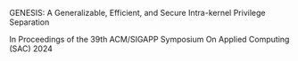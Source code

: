GENESIS: A Generalizable, Efficient, and Secure Intra-kernel Privilege Separation

In Proceedings of the 39th ACM/SIGAPP Symposium On Applied Computing (SAC) 2024
